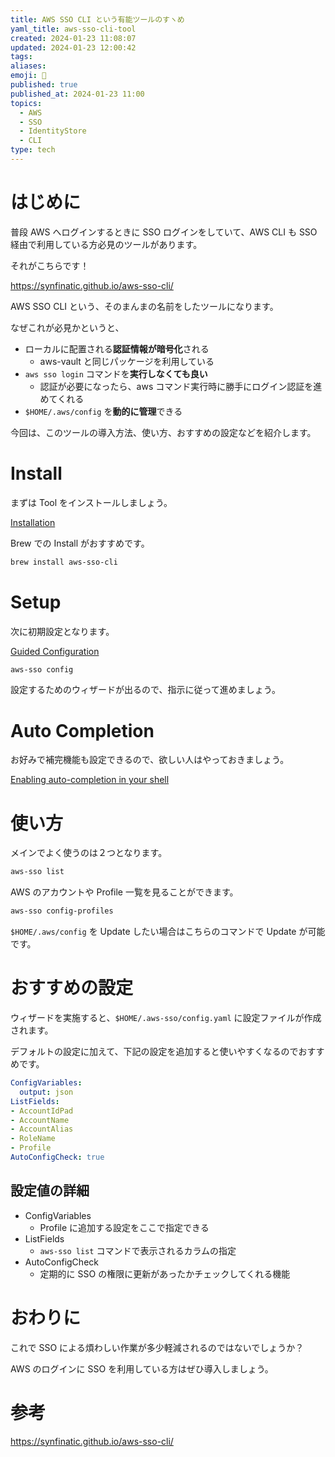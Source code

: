 ```yaml
---
title: AWS SSO CLI という有能ツールのすヽめ
yaml_title: aws-sso-cli-tool
created: 2024-01-23 11:08:07
updated: 2024-01-23 12:00:42
tags: 
aliases: 
emoji: 🙌
published: true
published_at: 2024-01-23 11:00
topics:
  - AWS
  - SSO
  - IdentityStore
  - CLI
type: tech
---
```

# はじめに

普段 AWS へログインするときに SSO ログインをしていて、AWS CLI も SSO 経由で利用している方必見のツールがあります。

それがこちらです！

https://synfinatic.github.io/aws-sso-cli/

AWS SSO CLI という、そのまんまの名前をしたツールになります。

なぜこれが必見かというと、

- ローカルに配置される**認証情報が暗号化**される
	- aws-vault と同じパッケージを利用している
- `aws sso login` コマンドを**実行しなくても良い**
	- 認証が必要になったら、aws コマンド実行時に勝手にログイン認証を進めてくれる
- `$HOME/.aws/config` を**動的に管理**できる

今回は、このツールの導入方法、使い方、おすすめの設定などを紹介します。

# Install

まずは Tool をインストールしましょう。

[Installation](https://synfinatic.github.io/aws-sso-cli/quickstart/#installation)

Brew での Install がおすすめです。

```sh
brew install aws-sso-cli
```

# Setup

次に初期設定となります。

[Guided Configuration](https://synfinatic.github.io/aws-sso-cli/quickstart/#guided-configuration)

```sh
aws-sso config
```

設定するためのウィザードが出るので、指示に従って進めましょう。

# Auto Completion

お好みで補完機能も設定できるので、欲しい人はやっておきましょう。

[Enabling auto-completion in your shell](https://synfinatic.github.io/aws-sso-cli/quickstart/#enabling-auto-completion-in-your-shell)

# 使い方

メインでよく使うのは２つとなります。

```sh
aws-sso list
```

AWS のアカウントや Profile 一覧を見ることができます。

```sh
aws-sso config-profiles
```

`$HOME/.aws/config` を Update したい場合はこちらのコマンドで Update が可能です。

# おすすめの設定

ウィザードを実施すると、`$HOME/.aws-sso/config.yaml` に設定ファイルが作成されます。

デフォルトの設定に加えて、下記の設定を追加すると使いやすくなるのでおすすめです。

```config.yaml
ConfigVariables:
  output: json
ListFields:
- AccountIdPad
- AccountName
- AccountAlias
- RoleName
- Profile
AutoConfigCheck: true
```

## 設定値の詳細
- ConfigVariables
	- Profile に追加する設定をここで指定できる
- ListFields
	- `aws-sso list` コマンドで表示されるカラムの指定
- AutoConfigCheck
	- 定期的に SSO の権限に更新があったかチェックしてくれる機能
# おわりに

これで SSO による煩わしい作業が多少軽減されるのではないでしょうか？

AWS のログインに SSO を利用している方はぜひ導入しましょう。

# 参考

https://synfinatic.github.io/aws-sso-cli/
